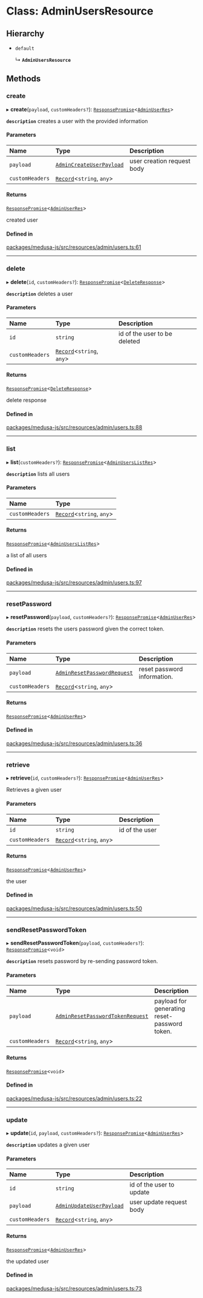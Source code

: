 # Class: AdminUsersResource

## Hierarchy

- `default`

  ↳ **`AdminUsersResource`**

## Methods

### create

▸ **create**(`payload`, `customHeaders?`): [`ResponsePromise`](../modules/internal.md#responsepromise)<[`AdminUserRes`](../modules/internal.md#adminuserres)\>

**`description`** creates a user with the provided information

#### Parameters

| Name | Type | Description |
| :------ | :------ | :------ |
| `payload` | [`AdminCreateUserPayload`](../modules/internal.md#admincreateuserpayload) | user creation request body |
| `customHeaders` | [`Record`](../modules/internal.md#record)<`string`, `any`\> |  |

#### Returns

[`ResponsePromise`](../modules/internal.md#responsepromise)<[`AdminUserRes`](../modules/internal.md#adminuserres)\>

created user

#### Defined in

[packages/medusa-js/src/resources/admin/users.ts:61](https://github.com/medusajs/medusa/blob/2eb2126f/packages/medusa-js/src/resources/admin/users.ts#L61)

___

### delete

▸ **delete**(`id`, `customHeaders?`): [`ResponsePromise`](../modules/internal.md#responsepromise)<[`DeleteResponse`](../modules/internal.md#deleteresponse)\>

**`description`** deletes a user

#### Parameters

| Name | Type | Description |
| :------ | :------ | :------ |
| `id` | `string` | id of the user to be deleted |
| `customHeaders` | [`Record`](../modules/internal.md#record)<`string`, `any`\> |  |

#### Returns

[`ResponsePromise`](../modules/internal.md#responsepromise)<[`DeleteResponse`](../modules/internal.md#deleteresponse)\>

delete response

#### Defined in

[packages/medusa-js/src/resources/admin/users.ts:88](https://github.com/medusajs/medusa/blob/2eb2126f/packages/medusa-js/src/resources/admin/users.ts#L88)

___

### list

▸ **list**(`customHeaders?`): [`ResponsePromise`](../modules/internal.md#responsepromise)<[`AdminUsersListRes`](../modules/internal.md#adminuserslistres)\>

**`description`** lists all users

#### Parameters

| Name | Type |
| :------ | :------ |
| `customHeaders` | [`Record`](../modules/internal.md#record)<`string`, `any`\> |

#### Returns

[`ResponsePromise`](../modules/internal.md#responsepromise)<[`AdminUsersListRes`](../modules/internal.md#adminuserslistres)\>

a list of all users

#### Defined in

[packages/medusa-js/src/resources/admin/users.ts:97](https://github.com/medusajs/medusa/blob/2eb2126f/packages/medusa-js/src/resources/admin/users.ts#L97)

___

### resetPassword

▸ **resetPassword**(`payload`, `customHeaders?`): [`ResponsePromise`](../modules/internal.md#responsepromise)<[`AdminUserRes`](../modules/internal.md#adminuserres)\>

**`description`** resets the users password given the correct token.

#### Parameters

| Name | Type | Description |
| :------ | :------ | :------ |
| `payload` | [`AdminResetPasswordRequest`](internal.AdminResetPasswordRequest.md) | reset password information. |
| `customHeaders` | [`Record`](../modules/internal.md#record)<`string`, `any`\> |  |

#### Returns

[`ResponsePromise`](../modules/internal.md#responsepromise)<[`AdminUserRes`](../modules/internal.md#adminuserres)\>

#### Defined in

[packages/medusa-js/src/resources/admin/users.ts:36](https://github.com/medusajs/medusa/blob/2eb2126f/packages/medusa-js/src/resources/admin/users.ts#L36)

___

### retrieve

▸ **retrieve**(`id`, `customHeaders?`): [`ResponsePromise`](../modules/internal.md#responsepromise)<[`AdminUserRes`](../modules/internal.md#adminuserres)\>

Retrieves a given user

#### Parameters

| Name | Type | Description |
| :------ | :------ | :------ |
| `id` | `string` | id of the user |
| `customHeaders` | [`Record`](../modules/internal.md#record)<`string`, `any`\> |  |

#### Returns

[`ResponsePromise`](../modules/internal.md#responsepromise)<[`AdminUserRes`](../modules/internal.md#adminuserres)\>

the user

#### Defined in

[packages/medusa-js/src/resources/admin/users.ts:50](https://github.com/medusajs/medusa/blob/2eb2126f/packages/medusa-js/src/resources/admin/users.ts#L50)

___

### sendResetPasswordToken

▸ **sendResetPasswordToken**(`payload`, `customHeaders?`): [`ResponsePromise`](../modules/internal.md#responsepromise)<`void`\>

**`description`** resets password by re-sending password token.

#### Parameters

| Name | Type | Description |
| :------ | :------ | :------ |
| `payload` | [`AdminResetPasswordTokenRequest`](internal.AdminResetPasswordTokenRequest.md) | payload for generating reset-password token. |
| `customHeaders` | [`Record`](../modules/internal.md#record)<`string`, `any`\> |  |

#### Returns

[`ResponsePromise`](../modules/internal.md#responsepromise)<`void`\>

#### Defined in

[packages/medusa-js/src/resources/admin/users.ts:22](https://github.com/medusajs/medusa/blob/2eb2126f/packages/medusa-js/src/resources/admin/users.ts#L22)

___

### update

▸ **update**(`id`, `payload`, `customHeaders?`): [`ResponsePromise`](../modules/internal.md#responsepromise)<[`AdminUserRes`](../modules/internal.md#adminuserres)\>

**`description`** updates a given user

#### Parameters

| Name | Type | Description |
| :------ | :------ | :------ |
| `id` | `string` | id of the user to update |
| `payload` | [`AdminUpdateUserPayload`](../modules/internal.md#adminupdateuserpayload) | user update request body |
| `customHeaders` | [`Record`](../modules/internal.md#record)<`string`, `any`\> |  |

#### Returns

[`ResponsePromise`](../modules/internal.md#responsepromise)<[`AdminUserRes`](../modules/internal.md#adminuserres)\>

the updated user

#### Defined in

[packages/medusa-js/src/resources/admin/users.ts:73](https://github.com/medusajs/medusa/blob/2eb2126f/packages/medusa-js/src/resources/admin/users.ts#L73)
